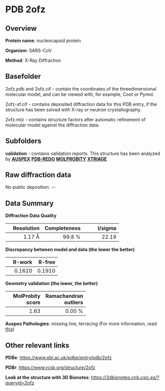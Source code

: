 # PDB 2ofz

## Overview

**Protein name**: nucleocapsid protein

**Organism**: SARS-CoV

**Method**: X-Ray Diffraction

## Basefolder

2ofz.pdb and 2ofz.cif - contain the coordinates of the threedimensional molecular model, and can be viewed with, for example, Coot or Pymol.

2ofz-sf.cif - contains deposited diffraction data for this PDB entry, if the structure has been solved with X-ray or neutron crystallography.

2ofz.mtz - contains structure factors after automatic refinement of molecular model against the diffraction data.

## Subfolders





**validation** - contains validation reports. This structure has been analyzed by [**AUSPEX**](https://github.com/thorn-lab/coronavirus_structural_task_force/tree/master/pdb/nucleocapsid_protein/SARS-CoV/2ofz/validation/auspex) [**PDB-REDO**](https://github.com/thorn-lab/coronavirus_structural_task_force/tree/master/pdb/nucleocapsid_protein/SARS-CoV/2ofz/validation/pdb-redo) [**MOLPROBITY**](https://github.com/thorn-lab/coronavirus_structural_task_force/tree/master/pdb/nucleocapsid_protein/SARS-CoV/2ofz/validation/molprobity) [**XTRIAGE**](https://github.com/thorn-lab/coronavirus_structural_task_force/blob/master/pdb/nucleocapsid_protein/SARS-CoV/2ofz/validation/Xtriage_output.log) 

## Raw diffraction data

No public deposition. --<br> 

## Data Summary
**Diffraction Data Quality**

|   | Resolution | Completeness| I/sigma |
|---|-------------:|----------------:|--------------:|
|   |1.17 Å|99.8  %|<img width=50/>22.19|

**Discrepancy between model and data (the lower the better)**

|   | **R-work**| **R-free**   
|---|-------------:|----------------:|           
||  0.1620|  0.1910|

**Geometry validation (the lower, the better)**

|   |**MolProbity<br>score**| **Ramachandran<br>outliers** 
|---|-------------:|----------------:|
||  1.63|  0.00 %|

**Auspex Pathologies**: missing line, terracing (For more information, read [this](https://github.com/thorn-lab/coronavirus_structural_task_force/blob/master/pdb/nucleocapsid_protein/SARS-CoV/2ofz/validation/auspex/2ofz_auspex_comments.txt))

 



## Other relevant links 
**PDBe**:  https://www.ebi.ac.uk/pdbe/entry/pdb/2ofz
 
**PDBr**: https://www.rcsb.org/structure/2ofz 

**Look at the structure with 3D Bionotes**: https://3dbionotes.cnb.csic.es/?queryId=2ofz

